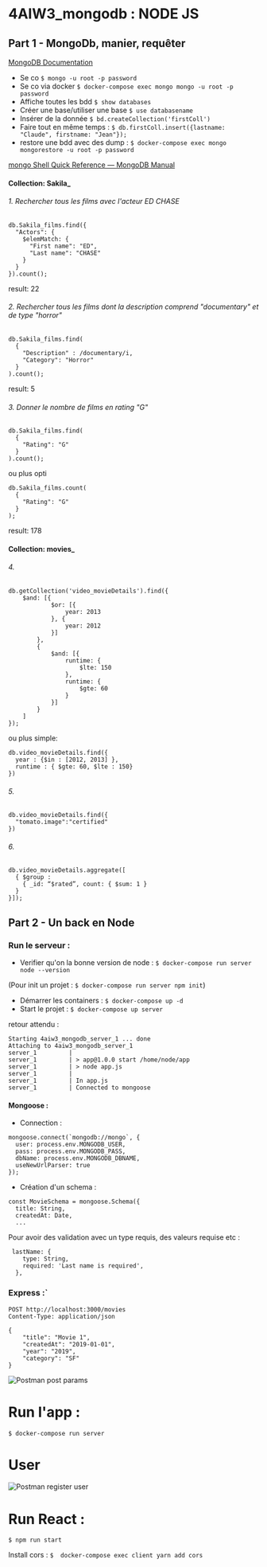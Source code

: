 # 4AIW3_mongodb : NODE JS 


## Part 1 - MongoDb, manier, requêter

[MongoDB Documentation](https://docs.mongodb.com/)

- Se co `$ mongo -u root -p password`
- Se co via docker `$ docker-compose exec mongo mongo -u root -p password`
- Affiche toutes les bdd `$ show databases`
- Créer une base/utiliser une base `$ use databasename`
- Insérer de la donnée `$ bd.createCollection('firstColl')`
- Faire tout en même temps : `$ db.firstColl.insert({lastname: "Claude", firstname: "Jean"});`
- restore une bdd avec des dump : `$ docker-compose exec mongo mongorestore -u root -p password`

[mongo Shell Quick Reference — MongoDB Manual](https://docs.mongodb.com/manual/reference/mongo-shell/)

#### Collection: Sakila_
###### 1. Rechercher tous les films avec l'acteur ED CHASE
```
db.Sakila_films.find({ 
  "Actors": { 
    $elemMatch: { 
      "First name": "ED", 
      "Last name": "CHASE" 
    } 
  }
}).count();
```
result: 22

###### 2. Rechercher tous les films dont la description comprend "documentary" et de type "horror"
```
db.Sakila_films.find(
  {
    "Description" : /documentary/i,
    "Category": "Horror"
  }
).count();
```
result: 5

###### 3. Donner le nombre de films en rating "G"
```
db.Sakila_films.find(
  {
    "Rating": "G"
  }
).count();
```
ou plus opti
```
db.Sakila_films.count(
  {
    "Rating": "G"
  }
);
```
result: 178

#### Collection: movies_
###### 4.
```
db.getCollection('video_movieDetails').find({
    $and: [{
            $or: [{
                year: 2013
            }, {
                year: 2012
            }]
        },
        {
            $and: [{
                runtime: {
                    $lte: 150
                },
                runtime: {
                    $gte: 60
                }
            }]
        }
    ]
});
```
ou plus simple:
```
db.video_movieDetails.find({ 
  year : {$in : [2012, 2013] }, 
  runtime : { $gte: 60, $lte : 150}
})
```
###### 5. 
```
db.video_movieDetails.find({ 
  "tomato.image":"certified"
})
```
###### 6. 
```
db.video_movieDetails.aggregate([
  { $group : 
    { _id: “$rated”, count: { $sum: 1 } 
  }
}]);
```

## Part 2 - Un back en Node

### Run le serveur : 
- Verifier qu'on la bonne version de node : `$ docker-compose run server node --version`

(Pour init un projet : `$ docker-compose run server npm init`)

- Démarrer les containers : `$ docker-compose up -d`
- Start le projet : `$ docker-compose up server`

retour attendu : 
```
Starting 4aiw3_mongodb_server_1 ... done
Attaching to 4aiw3_mongodb_server_1
server_1         | 
server_1         | > app@1.0.0 start /home/node/app
server_1         | > node app.js
server_1         | 
server_1         | In app.js
server_1         | Connected to mongoose
```

#### Mongoose :

- Connection : 
```
mongoose.connect(`mongodb://mongo`, {
  user: process.env.MONGODB_USER,
  pass: process.env.MONGODB_PASS,
  dbName: process.env.MONGODB_DBNAME,
  useNewUrlParser: true
});
```
- Création d'un schema :
```
const MovieSchema = mongoose.Schema({
  title: String,
  createdAt: Date,
  ...
```
Pour avoir des validation avec un type requis, des valeurs requise etc :
```
 lastName: {
    type: String,
    required: 'Last name is required',
  },
```

### Express :`

```
POST http://localhost:3000/movies
Content-Type: application/json

{
    "title": "Movie 1",
    "createdAt": "2019-01-01",
    "year": "2019",
    "category": "SF"
}
```

![Postman post params](images/postman-post-params.png)

# Run l'app : 
`$ docker-compose run server`

# User

![Postman register user](images/postman-register-user.png)

# Run React :
`$ npm run start`

Install cors : `$  docker-compose exec client yarn add cors`